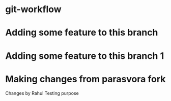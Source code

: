 # git-workflow

# Adding some feature to this branch

# Adding some feature to this branch 1

# Making changes from parasvora fork

Changes by Rahul Testing purpose 